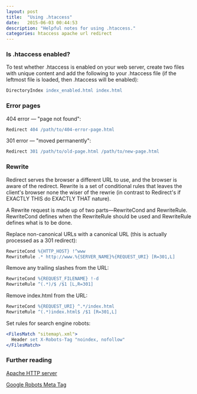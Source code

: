 ```yaml
---
layout: post
title:  "Using .htaccess"
date:   2015-06-03 00:44:53
description: "Helpful notes for using .htaccess."
categories: htaccess apache url redirect
---
```


### Is .htaccess enabled?

To test whether .htaccess is enabled on your web server, create two files with unique content and add the following to your .htaccess file (if the leftmost file is loaded, then .htaccess will be enabled):

``` apache
DirectoryIndex index_enabled.html index.html
```

### Error pages

404 error — "page not found":

``` apache
Redirect 404 /path/to/404-error-page.html
```

301 error — "moved permanently":

``` apache
Redirect 301 /path/to/old-page.html /path/to/new-page.html
```

### Rewrite

Redirect serves the browser a different URL to use, and the browser is aware of the redirect.
Rewrite is a set of conditional rules that leaves the client's browser none the wiser of the rewrie (in contrast to Redirect's if EXACTLY THIS do EXACTLY THAT nature).

A Rewrite request is made up of two parts&mdash;RewriteCond and RewriteRule. RewriteCond defines when the RewriteRule should be used and RewriteRule defines what is to be done.

Replace non-canonical URLs with a canonical URL (this is actually processed as a 301 redirect):

``` apache
RewriteCond %{HTTP_HOST} !^www
RewriteRule .* http://www.%{SERVER_NAME}%{REQUEST_URI} [R=301,L]
```

Remove any trailing slashes from the URL:

``` apache
RewriteCond %{REQUEST_FILENAME} !-d
RewriteRule ^(.*)/$ /$1 [L,R=301]
```

Remove index.html from the URL:

``` apache
RewriteCond %{REQUEST_URI} ^.*/index.html
RewriteRule ^(.*)index.html$ /$1 [R=301,L]
```

Set rules for search engine robots:

``` apache
<FilesMatch "sitemap\.xml">
  Header set X-Robots-Tag "noindex, nofollow"
</FilesMatch>
```

### Further reading

<p><a href="https://developers.google.com/webmasters/control-crawl-index/docs/robots_meta_tag" target="_blank">Apache HTTP server</a></p>
<p><a href="http://httpd.apache.org/docs/current/howto/htaccess.html" target="_blank">Google Robots Meta Tag</a></p>
